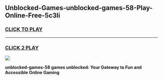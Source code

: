 
## Unblocked-Games-unblocked-games-58-Play-Online-Free-5c3li
<h3>
<a href="https://premium76.site?title=unblocked-games-58&ref=26A">CLICK TO PLAY</a></h3>
<hr>

<h3>
<a href="https://premium76.site?title=unblocked-games-58&ref=26A">CLICK 2 PLAY</a>
  
</h3>

<a href="https://premium76.site?title=unblocked-games-58&ref=26A"><img src="https://clearcache.store/games.png"></a>


**unblocked-games-58 games unblocked: Your Gateway to Fun and Accessible Online Gaming**
